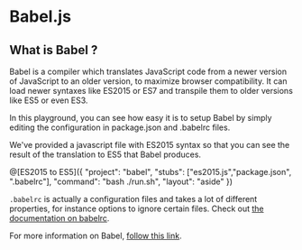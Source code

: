 # Babel.js

## What is Babel ?

Babel is a compiler which translates JavaScript code from a newer version of JavaScript to an older version, to maximize browser compatibility. It can load newer syntaxes like ES2015 or ES7 and transpile them to older versions like ES5 or even ES3.

In this playground, you can see how easy it is to setup Babel by simply editing the configuration in package.json and .babelrc files.

We've provided a javascript file with ES2015 syntax so that you can see the result of the translation to ES5 that Babel produces.

@[ES2015 to ES5]({ "project": "babel", "stubs": ["es2015.js","package.json", ".babelrc"], "command": "bash ./run.sh", "layout": "aside" })

`.babelrc` is actually a configuration files and takes a lot of different properties, for instance options to ignore certain files. Check out [the documentation on babelrc](https://babeljs.io/docs/usage/babelrc/).

For more information on Babel, [follow this link](http://babeljs.io/).
